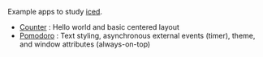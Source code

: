 Example apps to study [iced](https://github.com/iced-rs/iced).

- [Counter](./src/counter.rs) : Hello world and basic centered layout
- [Pomodoro](./src/pomodoro.rs) : Text styling, asynchronous external events (timer), theme, and window attributes (always-on-top)
